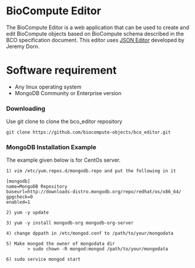 BioCompute Editor
=================

The BioCompute Editor is a web application that can be used to create and edit BioCompute objects based on BioCompute schema described in the BCO specification document. This editor uses <a href="https://github.com/jdorn/json-editor">JSON Editor</a> developed by Jeremy Dorn.


Software requirement
====================
* Any linux operating system
* MongoDB Community or Enterprise version


### Downloading
Use git clone to clone the bco_editor repository

```
git clone https://github.com/biocompute-objects/bco_editor.git

```


### MongoDB Installation Example
The example given below is for CentOs server. 

```
1) vim /etc/yum.repos.d/mongodb.repo and put the following in it

[mongodb]
name=MongoDB Repository
baseurl=http://downloads-distro.mongodb.org/repo/redhat/os/x86_64/
gpgcheck=0
enabled=1

2) yum -y update

3) yum -y install mongodb-org mongodb-org-server

4) change dppath in /etc/mongod.conf to /path/to/your/mongodata

5) Make mongod the owner of mongodata dir
        > sudo chown -R mongod:mongod /path/to/your/mongodata

6) sudo service mongod start
```




